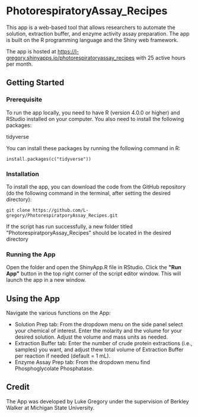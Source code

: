 # PhotorespiratoryAssay_Recipes
This app is a web-based tool that allows researchers to automate the solution, extraction buffer, and enzyme activity assay preparation. The app is built on the R programming language and the Shiny web framework.

The app is hosted at https://l-gregory.shinyapps.io/photorespiratoryassay_recipes with 25 active hours per month.

## Getting Started

### Prerequisite
To run the app locally, you need to have R (version 4.0.0 or higher) and RStudio installed on your computer. You also need to install the following packages:

tidyverse


You can install these packages by running the following command in R:

```{r]
install.packages(c("tidyverse"))
```

### Installation 
To install the app, you can download the code from the GitHub repository (do the following command in the terminal, after setting the desired directory):

```{r}
git clone https://github.com/L-gregory/PhotorespiratporyAssay_Recipes.git
```

If the script has run successfully, a new folder titled "PhotorespiratporyAssay_Recipes" should be located in the desired directory

### Running the App
Open the folder and open the ShinyApp.R file in RStudio. Click the **"Run App"** button in the top right corner of the script editor window. This will launch the app in a new window.

## Using the App
Navigate the various functions on the App:  
- Solution Prep tab: From the dropdown menu on the side panel select your chemical of interest. Enter the molarity and the volume for your desired solution. Adjust the volume and mass units as needed. 
- Extraction Buffer tab: Enter the number of crude protein extractions (i.e., samples) you want, and adjust thew total volume of Extraction Buffer per reaction if needed (default = 1 mL). 
- Enzyme Assay Prep tab: From the dropdown menu find Phosphoglycolate Phosphatase. 


## Credit
The App was developed by Luke Gregory under the supervision of Berkley Walker at Michigan State University.
